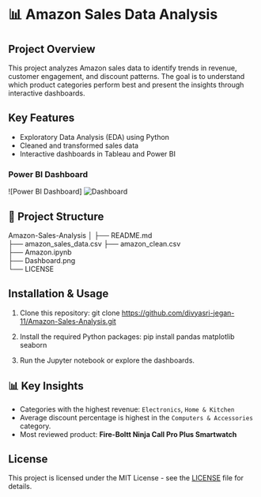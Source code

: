# 📊 Amazon Sales Data Analysis

## Project Overview
This project analyzes Amazon sales data to identify trends in revenue, customer engagement, and discount patterns. The goal is to understand which product categories perform best and present the insights through interactive dashboards.

## Key Features
- Exploratory Data Analysis (EDA) using Python
- Cleaned and transformed sales data
- Interactive dashboards in Tableau and Power BI


### Power BI Dashboard
![Power BI Dashboard]
![Dashboard](https://github.com/user-attachments/assets/1572610c-f05a-432f-b679-f97012b9cfff)


## 📂 Project Structure
Amazon-Sales-Analysis
│
├── README.md  
├── amazon_sales_data.csv
├── amazon_clean.csv         
├── Amazon.ipynb                 
├── Dashboard.png    
└── LICENSE   


## Installation & Usage
1. Clone this repository:
git clone https://github.com/divyasri-jegan-11/Amazon-Sales-Analysis.git

2. Install the required Python packages:
   pip install pandas matplotlib seaborn

3. Run the Jupyter notebook or explore the dashboards.

## 📊 Key Insights
- Categories with the highest revenue: `Electronics`, `Home & Kitchen`
- Average discount percentage is highest in the `Computers & Accessories` category.
- Most reviewed product: **Fire-Boltt Ninja Call Pro Plus Smartwatch**

## License
This project is licensed under the MIT License - see the [LICENSE](LICENSE) file for details.



